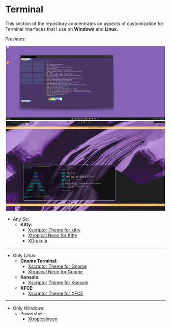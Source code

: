 
# Terminal

This section of the repository concentrates on aspects of customization for Terminal interfaces that I use on **Windows** and **Linux**.

*Previews*:
<p align="center">
  <img src="./powershell/xtropicalneon/preview.png" width="500"/>
  <img src="./kitty/xtropicalneon/preview.png" width="500"/>
</p>


- Any So:
    - **Kitty**:
        - [Xscriptor Theme for kitty](./kitty/xscriptor-theme/README.md)
        - [Xtropical Neon for Kitty](./kitty/themes/xtropicalneon/README.md)
        - [XDrakula](./kitty/xdracula/README.md)
        

---

- Only *Linux*:
    - **Gnome Terminal**:
        - [Xscriptor Theme for Gnome](./gnome/xscriptor-theme/README.md)
        - [Xtropical Neon for Gnome](./gnome/xtropicalneon/README.md)
    - **Konsole**:
        - [Xscriptor Theme for Konsole](./konsole/README.md)
    - **XFCE**:
        - [Xscriptor Theme for XFCE](./xfce/README.md)
---

- Only *Windows*:
    - Powershell:
        - [Xtropicalneon](./powershell/xtropicalneon/README.md)

